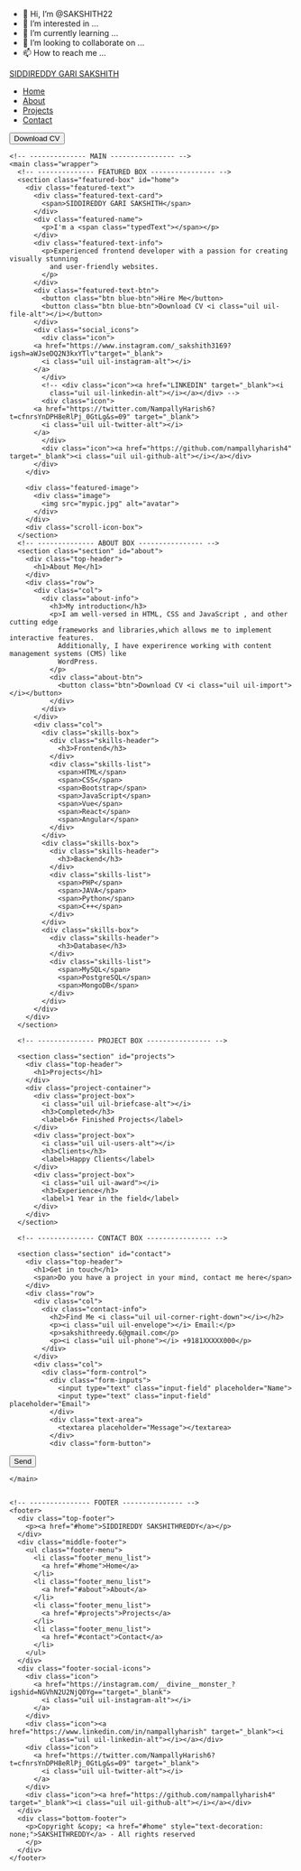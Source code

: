 - 👋 Hi, I’m @SAKSHITH22
- 👀 I’m interested in ...
- 🌱 I’m currently learning ...
- 💞️ I’m looking to collaborate on ...
- 📫 How to reach me ...

<!---
SAKSHITH22/SAKSHITH22 is a ✨ special ✨ repository because its `README.md` (this file) appears on your GitHub profile.
You can click the Preview link to take a look at your changes.
--->
<!DOCTYPE html>
<html lang="en">

<head>
  <meta charset="UTF-8">
  <meta name="viewport" content="width=device-width, initial-scale=1.0">

  <!-- UNICONS -->
  <link rel="stylesheet" href="https://unicons.iconscout.com/release/v4.0.8/css/line.css">
  <!-- CSS -->
  <link rel="stylesheet" href="./style.css">
  <!-- Add favicon -->
  <link rel="shortcut icon" href="assets/images/favicon.png" type="image/x-icon">

  <title>Portfolio | SAKSHITH</title>
</head>

<body>
  <div class="container">
    <!-- --------------- HEADER --------------- -->
    <nav id="header">
      <div class="nav-logo">
        <p><a href="#home" class="nav-name">SIDDIREDDY GARI SAKSHITH</a></p>
        <span></span>
      </div>
      <div class="nav-menu" id="myNavMenu">
        <ul class="nav_menu_list">
          <li class="nav_list">
            <a href="#home" class="nav-link active-link">Home</a>
            <div class="circle"></div>
          </li>
          <li class="nav_list">
            <a href="#about" class="nav-link">About</a>
            <div class="circle"></div>
          </li>
          <li class="nav_list">
            <a href="#projects" class="nav-link">Projects</a>
            <div class="circle"></div>
          </li>
          <li class="nav_list">
            <a href="#contact" class="nav-link">Contact</a>
            <div class="circle"></div>
          </li>
        </ul>
      </div>
      <div class="nav-button">
        <button class="btn">Download CV <i class="uil uil-file-alt"></i></button>
      </div>
      <div class="nav-menu-btn">
        <i class="uil uil-bars" onclick="myMenuFunction()"></i>
      </div>
    </nav>


    <!-- -------------- MAIN ---------------- -->
    <main class="wrapper">
      <!-- -------------- FEATURED BOX ---------------- -->
      <section class="featured-box" id="home">
        <div class="featured-text">
          <div class="featured-text-card">
            <span>SIDDIREDDY GARI SAKSHITH</span>
          </div>
          <div class="featured-name">
            <p>I'm a <span class="typedText"></span></p>
          </div>
          <div class="featured-text-info">
            <p>Experienced frontend developer with a passion for creating visually stunning
              and user-friendly websites.
            </p>
          </div>
          <div class="featured-text-btn">
            <button class="btn blue-btn">Hire Me</button>
            <button class="btn blue-btn">Download CV <i class="uil uil-file-alt"></i></button>
          </div>
          <div class="social_icons">
            <div class="icon">
          <a href="https://www.instagram.com/_sakshith3169?igsh=aWJseDQ2N3kxYTlv"target="_blank">
            <i class="uil uil-instagram-alt"></i>
          </a>
            </div>
            <!-- <div class="icon"><a href="LINKEDIN" target="_blank"><i
              class="uil uil-linkedin-alt"></i></a></div> -->  
            <div class="icon">
          <a href="https://twitter.com/NampallyHarish6?t=cfnrsYnDPH8eRlPj_0GtLg&s=09" target="_blank">
            <i class="uil uil-twitter-alt"></i>
          </a>
            </div>
            <div class="icon"><a href="https://github.com/nampallyharish4" target="_blank"><i class="uil uil-github-alt"></i></a></div>
          </div>
        </div>
        
        <div class="featured-image">
          <div class="image">
            <img src="mypic.jpg" alt="avatar">
          </div>
        </div>
        <div class="scroll-icon-box">
      </section>
      <!-- -------------- ABOUT BOX ---------------- -->
      <section class="section" id="about">
        <div class="top-header">
          <h1>About Me</h1>
        </div>
        <div class="row">
          <div class="col">
            <div class="about-info">
              <h3>My introduction</h3>
              <p>I am well-versed in HTML, CSS and JavaScript , and other cutting edge
                frameworks and libraries,which allows me to implement interactive features.
                Additionally, I have experirence working with content management systems (CMS) like
                WordPress.
              </p>
              <div class="about-btn">
                <button class="btn">Download CV <i class="uil uil-import"></i></button>
              </div>
            </div>
          </div>
          <div class="col">
            <div class="skills-box">
              <div class="skills-header">
                <h3>Frontend</h3>
              </div>
              <div class="skills-list">
                <span>HTML</span>
                <span>CSS</span>
                <span>Bootstrap</span>
                <span>JavaScript</span>
                <span>Vue</span>
                <span>React</span>
                <span>Angular</span>
              </div>
            </div>
            <div class="skills-box">
              <div class="skills-header">
                <h3>Backend</h3>
              </div>
              <div class="skills-list">
                <span>PHP</span>
                <span>JAVA</span>
                <span>Python</span>
                <span>C++</span>
              </div>
            </div>
            <div class="skills-box">
              <div class="skills-header">
                <h3>Database</h3>
              </div>
              <div class="skills-list">
                <span>MySQL</span>
                <span>PostgreSQL</span>
                <span>MongoDB</span>
              </div>
            </div>
          </div>
        </div>
      </section>

      <!-- -------------- PROJECT BOX ---------------- -->

      <section class="section" id="projects">
        <div class="top-header">
          <h1>Projects</h1>
        </div>
        <div class="project-container">
          <div class="project-box">
            <i class="uil uil-briefcase-alt"></i>
            <h3>Completed</h3>
            <label>6+ Finished Projects</label>
          </div>
          <div class="project-box">
            <i class="uil uil-users-alt"></i>
            <h3>Clients</h3>
            <label>Happy Clients</label>
          </div>
          <div class="project-box">
            <i class="uil uil-award"></i>
            <h3>Experience</h3>
            <label>1 Year in the field</label>
          </div>
        </div>
      </section>

      <!-- -------------- CONTACT BOX ---------------- -->

      <section class="section" id="contact">
        <div class="top-header">
          <h1>Get in touch</h1>
          <span>Do you have a project in your mind, contact me here</span>
        </div>
        <div class="row">
          <div class="col">
            <div class="contact-info">
              <h2>Find Me <i class="uil uil-corner-right-down"></i></h2>
              <p><i class="uil uil-envelope"></i> Email:</p>
              <p>sakshithreedy.6@gmail.com</p>
              <p><i class="uil uil-phone"></i> +9181XXXXX000</p>
            </div>
          </div>
          <div class="col">
            <div class="form-control">
              <div class="form-inputs">
                <input type="text" class="input-field" placeholder="Name">
                <input type="text" class="input-field" placeholder="Email">
              </div>
              <div class="text-area">
                <textarea placeholder="Message"></textarea>
              </div>
              <div class="form-button">
  <button class="btn" onclick="sendEmail()"><i class="uil uil-message"></i> Send</button>
              </div>
            </div>
          </div>
        </div>
      </section>

    </main>


    <!-- --------------- FOOTER --------------- -->
    <footer>
      <div class="top-footer">
        <p><a href="#home">SIDDIREDDY SAKSHITHREDDY</a></p>
      </div>
      <div class="middle-footer">
        <ul class="footer-menu">
          <li class="footer_menu_list">
            <a href="#home">Home</a>
          </li>
          <li class="footer_menu_list">
            <a href="#about">About</a>
          </li>
          <li class="footer_menu_list">
            <a href="#projects">Projects</a>
          </li>
          <li class="footer_menu_list">
            <a href="#contact">Contact</a>
          </li>
        </ul>
      </div>
      <div class="footer-social-icons">
        <div class="icon">
          <a href="https://instagram.com/__divine__monster_?igshid=NGVhN2U2NjQ0Yg=="target="_blank">
            <i class="uil uil-instagram-alt"></i>
          </a>
        </div>
        <div class="icon"><a href="https://www.linkedin.com/in/nampallyharish" target="_blank"><i
              class="uil uil-linkedin-alt"></i></a></div>
        <div class="icon">
          <a href="https://twitter.com/NampallyHarish6?t=cfnrsYnDPH8eRlPj_0GtLg&s=09" target="_blank">
            <i class="uil uil-twitter-alt"></i>
          </a>
        </div>
        <div class="icon"><a href="https://github.com/nampallyharish4" target="_blank"><i class="uil uil-github-alt"></i></a></div>
      </div>
      <div class="bottom-footer">
        <p>Copyright &copy; <a href="#home" style="text-decoration: none;">SAKSHITHREDDY</a> - All rights reserved
        </p>
      </div>
    </footer>

  </div>




  <!-- ----- TYPING JS Link ----- -->
  <script src="https://unpkg.com/typed.js@2.0.16/dist/typed.umd.js"></script>

  <!-- ----- SCROLL REVEAL JS Link----- -->
  <script src="https://unpkg.com/scrollreveal"></script>

  <!-- ----- MAIN JS ----- -->
  <script src="./script.js"></script>
  <script>
  function sendEmail() {
    var recipientEmail = "xxxxxxxx@gmail.com";
    var subject = "Hello from your website!";
    var body = "Type your message from here...";

    // Create a mailto URL with the recipient email, subject, and body
    var mailtoUrl = "mailto:" + recipientEmail + "?subject=" + encodeURIComponent(subject) + "&body=" + encodeURIComponent(body);

    // Open the user's default email client with the mailto URL
    window.location.href = mailtoUrl;
  }
  </script>
</body>

</html>
